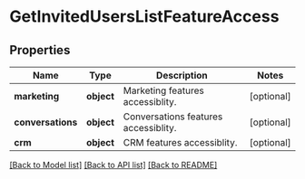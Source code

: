 # GetInvitedUsersListFeatureAccess

## Properties
Name | Type | Description | Notes
------------ | ------------- | ------------- | -------------
**marketing** | **object** | Marketing features accessiblity. | [optional] 
**conversations** | **object** | Conversations features accessiblity. | [optional] 
**crm** | **object** | CRM features accessiblity. | [optional] 

[[Back to Model list]](../README.md#documentation-for-models) [[Back to API list]](../README.md#documentation-for-api-endpoints) [[Back to README]](../README.md)


